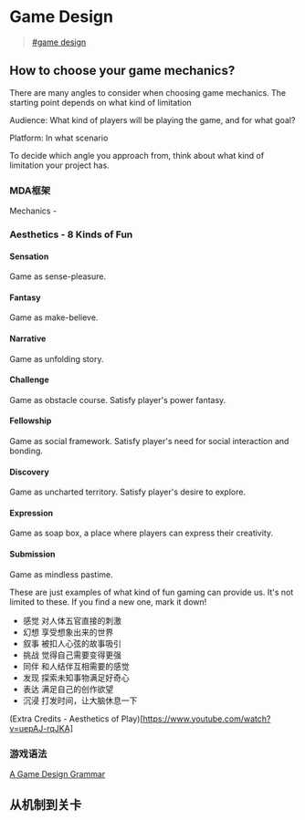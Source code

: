 # Game Design

> [\#game design](https://memex.changbai.li/#tag-game%20design)

## How to choose your game mechanics?

There are many angles to consider when choosing game mechanics. The starting point depends on what kind of limitation

Audience: What kind of players will be playing the game, and for what goal?

Platform: In what scenario 


To decide which angle you approach from, think about what kind of limitation your project has.

### MDA框架

Mechanics - 

### Aesthetics - 8 Kinds of Fun

#### Sensation
Game as sense-pleasure.
#### Fantasy
Game as make-believe.
#### Narrative
Game as unfolding story.
#### Challenge
Game as obstacle course. Satisfy player's power fantasy.
#### Fellowship
Game as social framework. Satisfy player's need for social interaction and bonding.
#### Discovery
Game as uncharted territory. Satisfy player's desire to explore.
#### Expression
Game as soap box, a place where players can express their creativity.
#### Submission
Game as mindless pastime.

These are just examples of what kind of fun gaming can provide us. It's not limited to these. If you find a new one, mark it down!

- 感觉 对人体五官直接的刺激
- 幻想 享受想象出来的世界
- 叙事 被扣人心弦的故事吸引
- 挑战 觉得自己需要变得更强
- 同伴 和人结伴互相需要的感觉
- 发现 探索未知事物满足好奇心
- 表达 满足自己的创作欲望
- 沉浸 打发时间，让大脑休息一下

(Extra Credits - Aesthetics of Play)[https://www.youtube.com/watch?v=uepAJ-rqJKA]

### 游戏语法

[A Game Design Grammar](https://onlyagame.typepad.com/only_a_game/2005/11/a_game_design_g.html)

## 从机制到关卡

